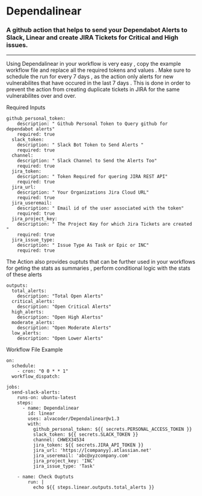 # Dependalinear
### A github action that helps to send your Dependabot Alerts to Slack, Linear and create JIRA Tickets for Critical and High issues.
---

Using Dependalinear in your workflow is very easy , copy the example  workflow file and replace all the required tokens and values . Make sure to schedule the run  for every  7 days , as the action only alerts for new vulnerabilites that have occured in the last 7 days . This is done in order to prevent the action from creating duplicate tickets in JIRA for the same vulnerabilites over and over. 



Required Inputs

```
github_personal_token:
    description: " Github Personal Token to Query github for dependabot alerts"
    required: true
  slack_token:
    description: " Slack Bot Token to Send Alerts "
    required: true
  channel:
    description: " Slack Channel to Send the Alerts Too"
    required: true
  jira_token:
    description: " Token Required for quering JIRA REST API"
    required: true
  jira_url:
    description: " Your Organizations Jira Cloud URL"
    required: true
  jira_useremail:
    description: " Email id of the user associated with the token"
    required: true
  jira_project_key:
    description: " The Project Key for which Jira Tickets are created "
    required: true
  jira_issue_type:
    description: " Issue Type As Task or Epic or INC"
    required: true
```


          
The Action also provides ouptuts that can be further used in your workflows for geting the stats as summaries , perform conditional logic with the stats of these alerts 

```
outputs:
  total_alerts:
    description: "Total Open Alerts"
  critical_alerts:
    description: "Open Critical Alerts"
  high_alerts:
    description: "Open High Alertss"
  moderate_alerts:
    description: "Open Moderate Alerts"
  low_alerts:
    description: "Open Lower Alerts"
```
          
 Workflow File Example
 
 
``` name: Dependalinear
on:
  schedule:
    - cron: "0 0 * * 1"
  workflow_dispatch:

jobs:
  send-slack-alerts:
    runs-on: ubuntu-latest
    steps:
      - name: Dependalinear
        id: linear
        uses: alvacoder/Dependalinear@v1.3
        with:
          github_personal_token: ${{ secrets.PERSONAL_ACCESS_TOKEN }}
          slack_token: ${{ secrets.SLACK_TOKEN }}
          channel: CHWEX34534
          jira_token: ${{ secrets.JIRA_API_TOKEN }}
          jira_url: 'https://[companyy].atlassian.net'
          jira_useremail: 'abc@xyzcompany.com'
          jira_project_key: 'INC'
          jira_issue_type: 'Task'
    
    - name: Check Ouptuts
        run: |
          echo ${{ steps.linear.outputs.total_alerts }} 
 ```
 
          
 
